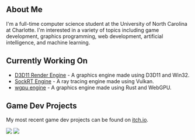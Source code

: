 ## About Me
I'm a full-time computer science student at the University of North Carolina at Charlotte. I'm interested in a variety of topics including game development, graphics programming, web development, artificial intelligence, and machine learning.

## Currently Working On
* [D3D11 Render Engine](https://github.com/odesai840/D3D11-Render-Engine) - A graphics engine made using D3D11 and Win32.
* [SockRT Engine](https://github.com/odesai840/SockRT-Engine) - A ray tracing engine made using Vulkan.
* [wgpu engine](https://github.com/odesai840/wgpu-engine) - A graphics engine made using Rust and WebGPU.

## Game Dev Projects
My most recent game dev projects can be found on [itch.io](https://sock8416.itch.io/).

![](https://github-readme-stats.vercel.app/api?username=odesai840)
![](https://github-readme-stats.vercel.app/api/top-langs/?username=odesai840&show_icons=true&locale=en&layout=compact)
